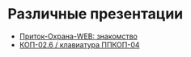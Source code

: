 # Различные презентации

- [Приток-Охрана-WEB: знакомство](https://github.com/alex-wm/education/blob/master/Presentation/ohrana-web_znakomstvo.pdf)
- [КОП-02.6 / клавиатура ППКОП-04](https://github.com/alex-wm/education/blob/master/Presentation/kop_02_6_ppkop-04.pdf)
